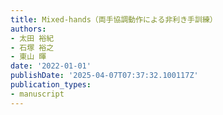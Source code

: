 ```yaml
---
title: Mixed-hands（両手協調動作による非利き手訓練）
authors:
- 太田 裕紀
- 石塚 裕之
- 東山 暉
date: '2022-01-01'
publishDate: '2025-04-07T07:37:32.100117Z'
publication_types:
- manuscript
---
```

